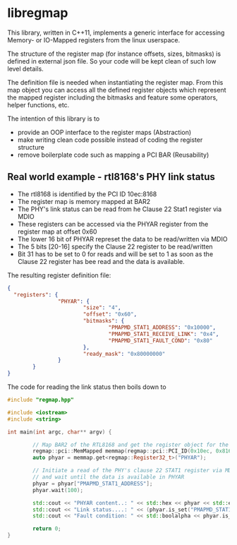 # libregmap

This library, written in C++11, implements a generic interface for accessing Memory- or IO-Mapped registers from the linux userspace.

The structure of the register map (for instance offsets, sizes, bitmasks) is defined in external json file. So your code will be kept clean of such low level details.

The definition file is needed when instantiating the register map. From this map object you can access all the defined register objects which represent the mapped register including the bitmasks and feature some operators, helper functions, etc.

The intention of this library is to
* provide an OOP interface to the register maps (Abstraction)
* make writing clean code possible instead of coding the register structure
* remove boilerplate code such as mapping a PCI BAR (Reusability)

## Real world example - rtl8168's PHY link status

* The rtl8168 is identified by the PCI ID 10ec:8168
* The register map is memory mapped at BAR2
* The PHY's link status can be read from he Clause 22 Stat1 register via MDIO
* These registers can be accessed via the PHYAR register from the register map at offset 0x60
* The lower 16 bit of PHYAR represet the data to be read/written via MDIO
* The 5 bits [20-16] specify the Clause 22 register to be read/written
* Bit 31 has to be set to 0 for reads and will be set to 1 as soon as the Clause 22 register has bee read and the data is available.

The resulting register definition file:
``` json
{
  "registers": {
                "PHYAR": {
                        "size": "4",
                        "offset": "0x60",
                        "bitmasks": {
                                "PMAPMD_STAT1_ADDRESS": "0x10000",
                                "PMAPMD_STAT1_RECEIVE_LINK": "0x4",
                                "PMAPMD_STAT1_FAULT_COND": "0x80"
                        },
                        "ready_mask": "0x80000000"
                }
        }
}
```
The code for reading the link status then boils down to
``` c++
#include "regmap.hpp"

#include <iostream>
#include <string>

int main(int argc, char** argv) {

        // Map BAR2 of the RTL8168 and get the register object for the PHYAR register
        regmap::pci::MemMapped memmap(regmap::pci::PCI_ID(0x10ec, 0x8168), "rtl8168.json", regmap::pci::BAR2);
        auto phyar = memmap.get<regmap::Register32_t>("PHYAR");

        // Initiate a read of the PHY's clause 22 STAT1 register via MDIO
        // and wait until the data is available in PHYAR
        phyar = phyar["PMAPMD_STAT1_ADDRESS"];
        phyar.wait(100);

        std::cout << "PHYAR content..: " << std::hex << phyar << std::endl;
        std::cout << "Link status....: " << (phyar.is_set("PMAPMD_STAT1_RECEIVE_LINK") ? "UP" : "DOWN") << std::endl;
        std::cout << "Fault condition: " << std::boolalpha << phyar.is_set("PMAPMD_STAT1_FAULT_COND")  << std::endl;

        return 0;
}
```

